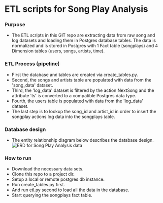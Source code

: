 # ETL scripts for Song Play Analysis

### Purpose 
* The ETL scripts in this GIT repo are extracting data 
from raw song and log datasets and loading them in Postgres 
database tables. The data is normalized and is stored in Postgres
with 1 Fact table (songplays) and 4 Dimension tables (users, songs, artists, time).

### ETL Process (pipeline)
* First the database and tables are created via create_tables.py.
* Second, the songs and artists table are populated with data from the 'song_data' dataset.
* Third, the 'log_data' dataset is filtered by the action NextSong and the attribute 'ts' is converted to a
compatible Postgres data type.
* Fourth, the users table is populated with data from the 'log_data' dataset.
* The last step is to lookup the song_id and artist_id in order to insert the songplay actions log data into the
songplays table.

### Database design
* The entity relationship diagram below describes the database design.
![ERD for Song Play Analysis data](https://udacity-reviews-uploads.s3.us-west-2.amazonaws.com/_attachments/33760/1589342613/Song_ERD.png)

### How to run
* Download the necessary data sets.
* Clone this repo to a project dir.
* Setup a local or remote postgres db instance.
* Run create_tables.py first.
* And run etl.py second to load all the data in the database.
* Start querying the songplays fact table.


